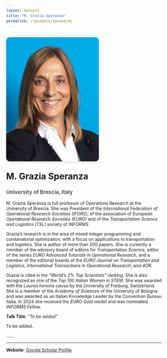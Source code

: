 ```yaml
---
layout: default
title: "M. Grazia Speranza"
permalink: /speakers/speaker4/
---
```


<style>
.speaker-container {
  display: flex;
  flex-wrap: wrap;
  gap: 2em;
  align-items: flex-start;
  margin: 2em 0;
}

.speaker-image {
  flex: 1 1 300px;
  max-width: 300px;
}

.speaker-image img {
  width: 100%;
  border-radius: 12px;
  box-shadow: 0 2px 8px rgba(0,0,0,0.15);
}

.speaker-details {
  flex: 2 1 500px;
}

.speaker-details h1 {
  margin-top: 0;
}

.speaker-details h2 {
  font-size: 1.2em;
  color: #555;
  margin-bottom: 1em;
}

@media (max-width: 768px) {
  .speaker-container {
    flex-direction: column;
    align-items: center;
  }

  .speaker-details {
    text-align: center;
  }
}
</style>

<div class="speaker-container">

  <div class="speaker-image">
    <img src="/assets/images/MGrazia2.jpg" alt="M. Grazia Speranza">
  </div>

<div class="speaker-details">
  <h1>M. Grazia Speranza</h1>
  <h2>University of Brescia, Italy</h2>
  
M. Grazia Speranza is full professor of Operations Research at the University of Brescia. She was President of the <em>International Federation of Operational Research Societies (IFORS)</em>, of the association of <em>European Operational Research Societies (EURO)</em> and of the <em>Transportation Science and Logistics (TSL)</em> society of <em>INFORMS</em>.

Grazia’s research is in the area of mixed integer programming and combinatorial optimization, with a focus on applications to transportation and logistics. She is author of more than 200 papers. She is currently a member of the advisory board of editors for <em>Transportation Science</em>, editor of the series <em>EURO Advanced Tutorials in Operational Research</em>, and a member of the editorial boards of the <em>EURO Journal on Transportation and Logistics</em>, <em>International Transactions in Operational Research</em>, and <em>4OR</em>.  

Grazia is cited in the <em>“World’s 2% Top Scientists” ranking</em>. She is also recognized as one of the <em>Top 100 Italian Women in STEM</em>. She was awarded with the <em>Laurea honoris causa</em> by the University of Freiburg, Switzerland. She is a member of the <em>Academy of Sciences</em> of the University of Bologna and was awarded as an Italian Knowledge Leader by the Convention Bureau Italia. In 2024 she received the <em>EURO Gold medal</em> and was nominated <em>INFORMS Fellow</em>. 

<p><strong>Talk Title</strong>: <em>"To be added"</em></p>

  <p>To be added..</p>

  <p>.......</p>

  <hr>

  <p><strong>Website</strong>: <a href="https://scholar.google.com/citations?hl=en&user=48zUfJ4AAAAJ">Google Scholar Profile</a></p>
</div>

</div>
